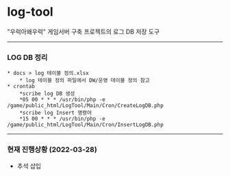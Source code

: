 # log-tool
"우럭아왜우럭" 게임서버 구축 프로젝트의 로그 DB 저장 도구

---
### LOG DB 정리
    * docs > log 테이블 정의.xlsx
        * log 테이블 정의 파일에서 DW/운영 데이블 정의 참고
    * crontab
        *scribe log DB 생성
        *05 00 * * * /usr/bin/php -e /game/public_html/LogTool/Main/Cron/CreateLogDB.php
        *scribe log Insert 명령어
        *15 00 * * * /usr/bin/php -e /game/public_html/LogTool/Main/Cron/InsertLogDB.php

---
### 현재 진행상황 (2022-03-28)
* 추석 삽입
